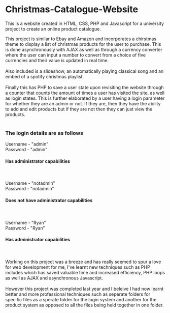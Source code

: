 # Christmas-Catalogue-Website
This is a website created in HTML, CSS, PHP and Javascript for a university project to create an online product catalogue. 

This project is similar to Ebay and Amazon and incorporates a chirstmas theme to display a list of christmas products for the user to purchase. This is done asynchronously with AJAX as well as through a currency converter where the user can input a number to convert from a choice of five currencies and their value is updated in real time.
<br><br>
Also included is a slideshow, an automatically playing classical song and an embed of a spotify christmas playlist.
<br><br>
Finally this has PHP to save a user state upon revisiting the website through a counter that counts the amount of times a user has visited the site, as well as login states. This is further elaborated by a user having a login parameter for whether they are an admin or not. If they are, then they have the ability to add and edit products but if they are not then they can just view the products.
<br><br>
<h3>The login details are as follows</h3>
Username - "admin"<br>Password - "admin"<br><h4>Has administrator capabilities</h4><br><br>
Username - "notadmin"<br>Password - "notadmin"<br><h4>Does not have administrator capabilities</h4><br><br>
Username - "Ryan"<br>Password - "Ryan"<br><h4>Has administrator capabilities</h4>
<br><br>
Working on this project was a breeze and has really seemed to spur a love for web development for me, I've learnt new techniques such as PHP includes which has saved valuable time and increased efficiency, PHP loops as well as AJAX and asynchronous Javascript.
<br><br>
However this project was completed last year and I beleive I had now learnt better and more professional techniques such as seperate folders for specific files as a sperate folder for the login system and another for the product system as opposed to all the files being held together in one folder.
